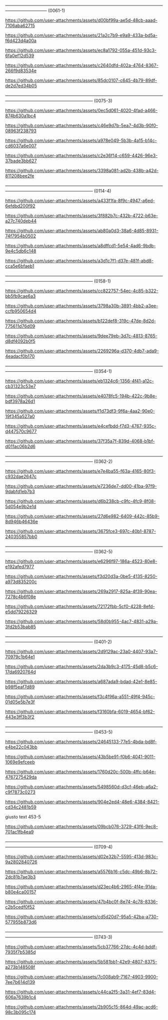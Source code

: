–––––––––––––––––––––––––––––––––––––––––––––––––––––––––––––––––––––––––––––––––––––––––––
(0061-1)


https://github.com/user-attachments/assets/d00bf99a-ae5d-48cb-aaad-7106aba62715


https://github.com/user-attachments/assets/21a2c7b9-e9a9-433a-bd5a-f6d423d4a00a


https://github.com/user-attachments/assets/ec8a1792-055a-451d-93c3-6fa0ef12d539


https://github.com/user-attachments/assets/c2640dfd-402a-4764-8367-266f9d83534e


https://github.com/user-attachments/assets/85dc0107-c645-4b79-89df-de2d7ed34b05


––––––––––––––––––––––––––––––––––––––––––––––––––––––––––––––––––––––––––––––––––––––––––––––––––––––––––––––––
(0075-3)


https://github.com/user-attachments/assets/0ec5d061-4020-4fad-a466-874b630a1bc4


https://github.com/user-attachments/assets/c46e9d7b-5ea7-4d3b-90f0-08963f238793


https://github.com/user-attachments/assets/a978e049-5b3b-4a15-b14c-cd6037a6e007


https://github.com/user-attachments/assets/c2e36f14-c659-4426-96e3-37bade3bb627


https://github.com/user-attachments/assets/3398a081-ad2b-438b-a42d-811208bee2fe


––––––––––––––––––––––––––––––––––––––––––––––––––––––––––––––––––––––––––––––––––––––––––––––––––––––––––––––––
(0114-4)


https://github.com/user-attachments/assets/a433f1fa-8f9c-4947-a6ed-6efdbd200f92


https://github.com/user-attachments/assets/3f882b7c-432b-4722-b63e-a27c740deb44


https://github.com/user-attachments/assets/ab80a0d3-38a6-4d85-8931-74f7954b0502


https://github.com/user-attachments/assets/a8dffcd1-5e54-4ad6-9bdb-9e4c5db6c148


https://github.com/user-attachments/assets/a3d1c7f1-d37e-481f-abd8-cca5e6bfaeb1


––––––––––––––––––––––––––––––––––––––––––––––––––––––––––––––––––––––––––––––––––––––––––––––––––––––––––––––––
(0158-1)


https://github.com/user-attachments/assets/cc822757-54ec-4c85-b322-bb5fb9cae6a3


https://github.com/user-attachments/assets/3798a30b-3891-4bb2-a3ee-ccfb950654d4


https://github.com/user-attachments/assets/b122def8-319c-47de-8d2d-775611d76d09


https://github.com/user-attachments/assets/9dee79eb-3d7c-4813-8765-d8df4092b0f5


https://github.com/user-attachments/assets/2269296a-d370-4db7-ada9-4eadacf0b170


––––––––––––––––––––––––––––––––––––––––––––––––––––––––––––––––––––––––––––––––––––––––––––––––––––––––––––––––
(0354-1)


https://github.com/user-attachments/assets/eb1324c6-1356-4f41-a12c-cb31323c53e7


https://github.com/user-attachments/assets/e4078fc5-194b-422c-9b8e-bdf3978a26d1


https://github.com/user-attachments/assets/f1d73df3-9f6a-4aa2-90e0-19f345a527a0


https://github.com/user-attachments/assets/e4cefbdd-f7d3-4767-935c-d447570c9677


https://github.com/user-attachments/assets/37f35a7f-839d-4068-b1bf-d011ac06b2d6


––––––––––––––––––––––––––––––––––––––––––––––––––––––––––––––––––––––––––––––––––––––––––––––––––––––––––––––––
(0362-2)


https://github.com/user-attachments/assets/e7e4ba55-f63a-4165-80f3-c932dae2647c


https://github.com/user-attachments/assets/e7236de7-dd00-41ba-97f9-9dabfd1eb7b3


https://github.com/user-attachments/assets/d6b238cb-c9fc-4fc9-8f08-5d054e9b2e1d


https://github.com/user-attachments/assets/27d6e982-6409-442c-85b9-8d946b46436e


https://github.com/user-attachments/assets/3675fce3-697c-40b1-8787-240355857bb0


––––––––––––––––––––––––––––––––––––––––––––––––––––––––––––––––––––––––––––––––––––––––––––––––––––––––––––––––
(0362-5)


https://github.com/user-attachments/assets/e6296f97-186a-4523-80e8-e192afed7977


https://github.com/user-attachments/assets/f3d20d3a-0be5-4135-8250-a973d835200c


https://github.com/user-attachments/assets/269a2917-825a-4f39-90ea-7278c4b6f08e


https://github.com/user-attachments/assets/72172fbb-5cf0-4228-8efd-e5dd79226329


https://github.com/user-attachments/assets/58d0b955-4ac7-4831-a29a-3fd2b53bab85


––––––––––––––––––––––––––––––––––––––––––––––––––––––––––––––––––––––––––––––––––––––––––––––––––––––––––––––––
(0401-2)


https://github.com/user-attachments/assets/2d9129ac-23a0-4407-93a7-70979c1b64e1


https://github.com/user-attachments/assets/2da3b9c3-4175-45d8-b5c6-17da6920764d


https://github.com/user-attachments/assets/a687ada9-bdad-42e1-8e85-b98f5eaf7d89


https://github.com/user-attachments/assets/f3c4f96a-a551-49f4-945c-01d05e5b7e3f


https://github.com/user-attachments/assets/f3160bfa-6019-4654-bf62-443e3ff3b3f2


––––––––––––––––––––––––––––––––––––––––––––––––––––––––––––––––––––––––––––––––––––––––––––––––––––––––––––––––
(0453-5)


https://github.com/user-attachments/assets/24645133-77e5-4bda-bd8f-e4be22c043bb


https://github.com/user-attachments/assets/43b5be91-f0b6-4041-9011-1069e9efceeb


https://github.com/user-attachments/assets/1760d20c-500b-4ffc-b64e-4767275429da


https://github.com/user-attachments/assets/5498560d-d3cf-46eb-a6a2-c9f7873c0273


https://github.com/user-attachments/assets/904e2ed4-48e6-4384-8421-cd34c2481b59


giusto text 453-5


https://github.com/user-attachments/assets/09bcb076-3729-43f6-9ec8-701ac1fb4ea9


––––––––––––––––––––––––––––––––––––––––––––––––––––––––––––––––––––––––––––––––––––––––––––––––––––––––––––––––
(0709-4)


https://github.com/user-attachments/assets/d02e32b7-5595-413d-983c-9a2802840726


https://github.com/user-attachments/assets/a5576b16-c5dc-49b6-8b72-2dc81b7ae3b3


https://github.com/user-attachments/assets/d23ec4b6-2965-4f4e-91da-b80e4ca00157


https://github.com/user-attachments/assets/47b4bc0f-8e74-4c78-8336-c2b5cedf0f52


https://github.com/user-attachments/assets/cd5d20d7-95a5-42ba-a730-577955b873d6


––––––––––––––––––––––––––––––––––––––––––––––––––––––––––––––––––––––––––––––––––––––––––––––––––––––––––––––––
(0743-3)


https://github.com/user-attachments/assets/5cb37766-27dc-4c4d-bddf-7935f7b5385d


https://github.com/user-attachments/assets/5b581bb1-42e9-4807-8375-a273b148508f


https://github.com/user-attachments/assets/7c008ab9-7167-4903-9900-7ee7b614d139


https://github.com/user-attachments/assets/c44ca2f5-3a31-4ef7-83d4-606a7639b1c4


https://github.com/user-attachments/assets/2b905c15-864d-49ac-acd6-98c3b095c174





